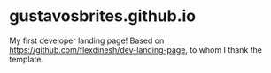 # gustavosbrites.github.io

My first developer landing page!
Based on https://github.com/flexdinesh/dev-landing-page, to whom I thank the template.

